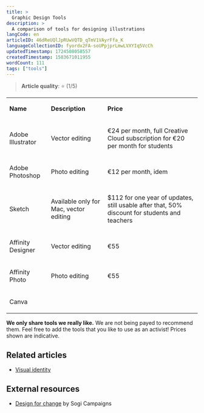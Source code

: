 ```yaml
---
title: >
  Graphic Design Tools
description: >
  A comparison of tools for designing illustrations
langCode: en
articleID: 46dReUQlJpRUwVQTD_qTmV1VAyrFfa_K
languageCollectionID: fyordx2FA-soUPpjprLmwLVXYIq5VcCh
updatedTimestamp: 1724508058557
createdTimestamp: 1583671011955
wordCount: 111
tags: ["tools"]
---
```


> **Article quality**: ⭐️ (1/5)

<table><tbody><tr><td><p><strong>Name</strong></p></td><td><p><strong>Description</strong></p></td><td><p><strong>Price</strong></p></td></tr><tr><td><p>Adobe Illustrator</p></td><td><p>Vector editing</p></td><td><p>€24 per month, full Creative Cloud subscription for €20 per month for students</p></td></tr><tr><td><p>Adobe Photoshop</p></td><td><p>Photo editing</p></td><td><p>€12 per month, idem</p></td></tr><tr><td><p>Sketch</p></td><td><p>Available only for Mac, vector editing</p></td><td><p>$112 for one year of updates, still usable after that, 50% discount for students and teachers</p></td></tr><tr><td><p>Affinity Designer</p></td><td><p>Vector editing</p></td><td><p>€55</p></td></tr><tr><td><p>Affinity Photo</p></td><td><p>Photo editing</p></td><td><p>€55</p></td></tr><tr><td><p>Canva</p></td><td><p></p></td><td><p></p></td></tr></tbody></table>

**We only share tools we really like.** We are not being payed to recommend them. Feel free to add the tools that you like to use as an activist! Prices shown are indicative.

## Related articles

-   [Visual identity](/communication/visual-identity)
    

## External resources

-   [Design for change](https://courses.sogicampaigns.org/design/) by Sogi Campaigns